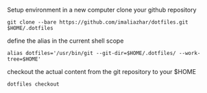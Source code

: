Setup environment in a new computer
clone your github repository

`git clone --bare https://github.com/imaliazhar/dotfiles.git $HOME/.dotfiles`

define the alias in the current shell scope

`alias dotfiles='/usr/bin/git --git-dir=$HOME/.dotfiles/ --work-tree=$HOME'`

checkout the actual content from the git repository to your $HOME

`dotfiles checkout`
